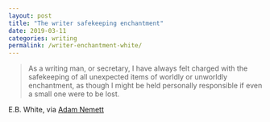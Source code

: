 ```yaml
---
layout: post
title: "The writer safekeeping enchantment"
date: 2019-03-11
categories: writing
permalink: /writer-enchantment-white/
---
```


> As a writing man, or secretary, I have always felt charged with the safekeeping of all unexpected items of worldly or unworldly enchantment, as though I might be held personally responsible if even a small one were to be lost. 

E.B. White, via [Adam Nemett](https://lithub.com/can-parenthood-be-the-artists-best-tool/)